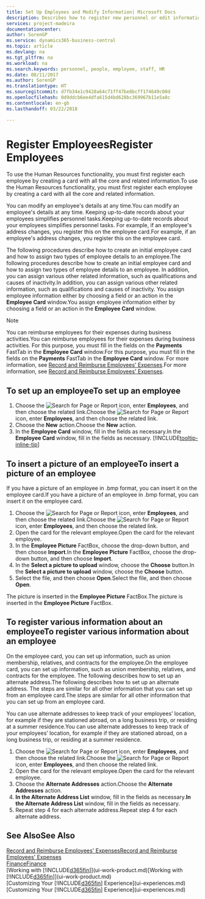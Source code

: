 ```yaml
---
title: Set Up Employees and Modify Information| Microsoft Docs
description: Describes how to register new personnel or edit information for existing staff.
services: project-madeira
documentationcenter: 
author: SorenGP
ms.service: dynamics365-business-central
ms.topic: article
ms.devlang: na
ms.tgt_pltfrm: na
ms.workload: na
ms.search.keywords: personnel, people, employee, staff, HR
ms.date: 08/11/2017
ms.author: SorenGP
ms.translationtype: HT
ms.sourcegitcommit: d7fb34e1c9428a64c71ff47be8bcff174649c00d
ms.openlocfilehash: 0d9ddcb6ee4dfa615d4bd628bc369967b11e5a8c
ms.contentlocale: en-gb
ms.lasthandoff: 03/22/2018

---
```

# <a name="register-employees"></a><span data-ttu-id="faa94-103">Register Employees</span><span class="sxs-lookup"><span data-stu-id="faa94-103">Register Employees</span></span>
<span data-ttu-id="faa94-104">To use the Human Resources functionality, you must first register each employee by creating a card with all the core and related information.</span><span class="sxs-lookup"><span data-stu-id="faa94-104">To use the Human Resources functionality, you must first register each employee by creating a card with all the core and related information.</span></span>

<span data-ttu-id="faa94-105">You can modify an employee's details at any time.</span><span class="sxs-lookup"><span data-stu-id="faa94-105">You can modify an employee's details at any time.</span></span> <span data-ttu-id="faa94-106">Keeping up-to-date records about your employees simplifies personnel tasks.</span><span class="sxs-lookup"><span data-stu-id="faa94-106">Keeping up-to-date records about your employees simplifies personnel tasks.</span></span> <span data-ttu-id="faa94-107">For example, if an employee's address changes, you register this on the employee card.</span><span class="sxs-lookup"><span data-stu-id="faa94-107">For example, if an employee's address changes, you register this on the employee card.</span></span>

<span data-ttu-id="faa94-108">The following procedures describe how to create an initial employee card and how to assign two types of employee details to an employee.</span><span class="sxs-lookup"><span data-stu-id="faa94-108">The following procedures describe how to create an initial employee card and how to assign two types of employee details to an employee.</span></span> <span data-ttu-id="faa94-109">In addition, you can assign various other related information, such as qualifications and causes of inactivity.</span><span class="sxs-lookup"><span data-stu-id="faa94-109">In addition, you can assign various other related information, such as qualifications and causes of inactivity.</span></span> <span data-ttu-id="faa94-110">You assign employee information either by choosing a field or an action in the **Employee Card** window.</span><span class="sxs-lookup"><span data-stu-id="faa94-110">You assign employee information either by choosing a field or an action in the **Employee Card** window.</span></span>

> [!NOTE]  
> <span data-ttu-id="faa94-111">You can reimburse employees for their expenses during business activities.</span><span class="sxs-lookup"><span data-stu-id="faa94-111">You can reimburse employees for their expenses during business activities.</span></span> <span data-ttu-id="faa94-112">For this purpose, you must fill in the fields on the **Payments** FastTab in the **Employee Card** window.</span><span class="sxs-lookup"><span data-stu-id="faa94-112">For this purpose, you must fill in the fields on the **Payments** FastTab in the **Employee Card** window.</span></span> <span data-ttu-id="faa94-113">For more information, see [Record and Reimburse Employees' Expenses](finance-how-record-reimburse-employee-expenses.md).</span><span class="sxs-lookup"><span data-stu-id="faa94-113">For more information, see [Record and Reimburse Employees' Expenses](finance-how-record-reimburse-employee-expenses.md).</span></span>

## <a name="to-set-up-an-employee"></a><span data-ttu-id="faa94-114">To set up an employee</span><span class="sxs-lookup"><span data-stu-id="faa94-114">To set up an employee</span></span>
1. <span data-ttu-id="faa94-115">Choose the ![Search for Page or Report](media/ui-search/search_small.png "Search for Page or Report icon") icon, enter **Employees**, and then choose the related link.</span><span class="sxs-lookup"><span data-stu-id="faa94-115">Choose the ![Search for Page or Report](media/ui-search/search_small.png "Search for Page or Report icon") icon, enter **Employees**, and then choose the related link.</span></span>
2. <span data-ttu-id="faa94-116">Choose the **New** action.</span><span class="sxs-lookup"><span data-stu-id="faa94-116">Choose the **New** action.</span></span>
3. <span data-ttu-id="faa94-117">In the **Employee Card** window, fill in the fields as necessary.</span><span class="sxs-lookup"><span data-stu-id="faa94-117">In the **Employee Card** window, fill in the fields as necessary.</span></span> [!INCLUDE[tooltip-inline-tip](includes/tooltip-inline-tip_md.md)]

## <a name="to-insert-a-picture-of-an-employee"></a><span data-ttu-id="faa94-118">To insert a picture of an employee</span><span class="sxs-lookup"><span data-stu-id="faa94-118">To insert a picture of an employee</span></span>
<span data-ttu-id="faa94-119">If you have a picture of an employee in .bmp format, you can insert it on the employee card.</span><span class="sxs-lookup"><span data-stu-id="faa94-119">If you have a picture of an employee in .bmp format, you can insert it on the employee card.</span></span>

1. <span data-ttu-id="faa94-120">Choose the ![Search for Page or Report](media/ui-search/search_small.png "Search for Page or Report icon") icon, enter **Employees**, and then choose the related link.</span><span class="sxs-lookup"><span data-stu-id="faa94-120">Choose the ![Search for Page or Report](media/ui-search/search_small.png "Search for Page or Report icon") icon, enter **Employees**, and then choose the related link.</span></span>
2. <span data-ttu-id="faa94-121">Open the card for the relevant employee.</span><span class="sxs-lookup"><span data-stu-id="faa94-121">Open the card for the relevant employee.</span></span>
3. <span data-ttu-id="faa94-122">In the **Employee Picture** FactBox, choose the drop-down button, and then choose **Import**.</span><span class="sxs-lookup"><span data-stu-id="faa94-122">In the **Employee Picture** FactBox, choose the drop-down button, and then choose **Import**.</span></span>
4. <span data-ttu-id="faa94-123">In the **Select a picture to upload** window, choose the **Choose** button.</span><span class="sxs-lookup"><span data-stu-id="faa94-123">In the **Select a picture to upload** window, choose the **Choose** button.</span></span>
5. <span data-ttu-id="faa94-124">Select the file, and then choose **Open**.</span><span class="sxs-lookup"><span data-stu-id="faa94-124">Select the file, and then choose **Open**.</span></span>

<span data-ttu-id="faa94-125">The picture is inserted in the **Employee Picture** FactBox.</span><span class="sxs-lookup"><span data-stu-id="faa94-125">The picture is inserted in the **Employee Picture** FactBox.</span></span>

## <a name="to-register-various-information-about-an-employee"></a><span data-ttu-id="faa94-126">To register various information about an employee</span><span class="sxs-lookup"><span data-stu-id="faa94-126">To register various information about an employee</span></span>
<span data-ttu-id="faa94-127">On the employee card, you can set up information, such as union membership, relatives, and contracts for the employee.</span><span class="sxs-lookup"><span data-stu-id="faa94-127">On the employee card, you can set up information, such as union membership, relatives, and contracts for the employee.</span></span> <span data-ttu-id="faa94-128">The following describes how to set up an alternate address.</span><span class="sxs-lookup"><span data-stu-id="faa94-128">The following describes how to set up an alternate address.</span></span> <span data-ttu-id="faa94-129">The steps are similar for all other information that you can set up from an employee card.</span><span class="sxs-lookup"><span data-stu-id="faa94-129">The steps are similar for all other information that you can set up from an employee card.</span></span>

<span data-ttu-id="faa94-130">You can use alternate addresses to keep track of your employees’ location, for example if they are stationed abroad, on a long business trip, or residing at a summer residence.</span><span class="sxs-lookup"><span data-stu-id="faa94-130">You can use alternate addresses to keep track of your employees’ location, for example if they are stationed abroad, on a long business trip, or residing at a summer residence.</span></span>

1. <span data-ttu-id="faa94-131">Choose the ![Search for Page or Report](media/ui-search/search_small.png "Search for Page or Report icon") icon, enter **Employees**, and then choose the related link.</span><span class="sxs-lookup"><span data-stu-id="faa94-131">Choose the ![Search for Page or Report](media/ui-search/search_small.png "Search for Page or Report icon") icon, enter **Employees**, and then choose the related link.</span></span>
2. <span data-ttu-id="faa94-132">Open the card for the relevant employee.</span><span class="sxs-lookup"><span data-stu-id="faa94-132">Open the card for the relevant employee.</span></span>
3. <span data-ttu-id="faa94-133">Choose the **Alternate Addresses** action.</span><span class="sxs-lookup"><span data-stu-id="faa94-133">Choose the **Alternate Addresses** action.</span></span>
4. <span data-ttu-id="faa94-134">**In the Alternate Address List** window, fill in the fields as necessary.</span><span class="sxs-lookup"><span data-stu-id="faa94-134">**In the Alternate Address List** window, fill in the fields as necessary.</span></span>
5. <span data-ttu-id="faa94-135">Repeat step 4 for each alternate address.</span><span class="sxs-lookup"><span data-stu-id="faa94-135">Repeat step 4 for each alternate address.</span></span>

## <a name="see-also"></a><span data-ttu-id="faa94-136">See Also</span><span class="sxs-lookup"><span data-stu-id="faa94-136">See Also</span></span>
[<span data-ttu-id="faa94-137">Record and Reimburse Employees' Expenses</span><span class="sxs-lookup"><span data-stu-id="faa94-137">Record and Reimburse Employees' Expenses</span></span>](finance-how-record-reimburse-employee-expenses.md)  
[<span data-ttu-id="faa94-138">Finance</span><span class="sxs-lookup"><span data-stu-id="faa94-138">Finance</span></span>](finance.md)  
<span data-ttu-id="faa94-139">[Working with [!INCLUDE[d365fin](includes/d365fin_md.md)]](ui-work-product.md)</span><span class="sxs-lookup"><span data-stu-id="faa94-139">[Working with [!INCLUDE[d365fin](includes/d365fin_md.md)]](ui-work-product.md)</span></span>  
<span data-ttu-id="faa94-140">[Customizing Your [!INCLUDE[d365fin](includes/d365fin_md.md)] Experience](ui-experiences.md)</span><span class="sxs-lookup"><span data-stu-id="faa94-140">[Customizing Your [!INCLUDE[d365fin](includes/d365fin_md.md)] Experience](ui-experiences.md)</span></span>


